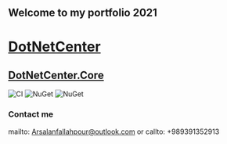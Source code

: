 ## Welcome to my portfolio 2021

# <a href="https://github.com/arsalanfallahpour/DotNetCenter/"  >DotNetCenter</a>

## <a href="https://arsalanfallahpour.github.io/DotNetCenter/">DotNetCenter.Core</a>
![CI](https://github.com/arsalanfallahpour/DotNetCenter/workflows/CI/badge.svg)
![NuGet](https://img.shields.io/nuget/dt/DotNetCenter.Core?label=nuge%20package%20download)
![NuGet](https://img.shields.io/tokei/lines/github/arsalanfallahpour/DotNetCenter?color=darkgreen&label=total%20lines%20of%20source%20code)


### Contact me

mailto: Arsalanfallahpour@outlook.com or callto: +989391352913
